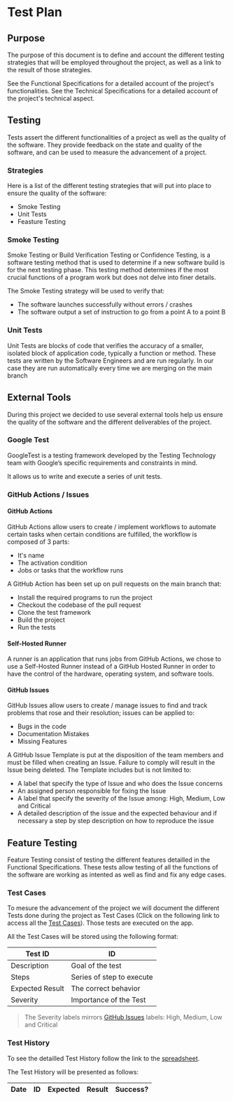# Test Plan

## Purpose

The purpose of this document is to define and account the different testing strategies that will be employed throughout the project, as well as a link to the result of those strategies.

See the Functional Specifications for a detailed account of the project's functionalities.
See the Technical Specifications for a detailed account of the project's technical aspect.

## Testing

Tests assert the different functionalities of a project as well as the quality of the software. They provide feedback on the state and quality of the software, and can be used to measure the advancement of a project.

### Strategies

Here is a list of the different testing strategies that will put into place to ensure the quality of the software:

- Smoke Testing
- Unit Tests
- Feasture Testing

### Smoke Testing

Smoke Testing or Build Verification Testing or Confidence Testing, is a software testing method that is used to determine if a new software build is for the next testing phase. This testing method determines if the most crucial functions of a program work but does not delve into finer details.

The Smoke Testing strategy will be used to verify that:

- The software launches successfully without errors / crashes
- The software output a set of instruction to go from a point A to a point B

### Unit Tests

Unit Tests are blocks of code that verifies the accuracy of a smaller, isolated block of application code, typically a function or method. These tests are written by the Software Engineers and are run regularly. In our case they are run automatically every time we are merging on the main branch

## External Tools

During this project we decided to use several external tools help us ensure the quality of the software and the different deliverables of the project.

### Google Test

GoogleTest is a testing framework developed by the Testing Technology team with Google’s specific requirements and constraints in mind.

It allows us to write and execute a series of unit tests.

### GitHub Actions / Issues

#### GitHub Actions

GitHub Actions allow users to create / implement workflows to automate certain tasks when certain conditions are fulfilled, the workflow is composed of 3 parts:

- It's name
- The activation condition
- Jobs or tasks that the workflow runs

A GitHub Action has been set up on pull requests on the main branch that:

- Install the required programs to run the project
- Checkout the codebase of the pull request
- Clone the test framework
- Build the project
- Run the tests

#### Self-Hosted Runner

A runner is an application that runs jobs from GitHub Actions, we chose to use a Self-Hosted Runner instead of a GitHub Hosted Runner in order to have the control of the hardware, operating system, and software tools.

#### GitHub Issues

GitHub Issues allow users to create / manage issues to find and track problems that rose and their resolution; issues can be applied to:

- Bugs in the code
- Documentation Mistakes
- Missing Features

A GitHub Issue Template is put at the disposition of the team members and must be filled when creating an Issue. Failure to comply will result in the Issue being deleted.
The Template includes but is not limited to:

- A label that specify the type of Issue and who does the Issue concerns
- An assigned person responsible for fixing the Issue
- A label that specify the severity of the Issue among: High, Medium, Low and Critical
- A detailed description of the issue and the expected behaviour and if necessary a step by step description on how to reproduce the issue

## Feature Testing

Feature Testing consist of testing the different features detailled in the Functional Specifications.
These tests allow testing of all the functions of the software are working as intented as well as find and fix any edge cases.

### Test Cases

To mesure the advancement of the project we will document the different Tests done during the project as Test Cases (Click on the following link to access all the [Test Cases](/documents/QA/TestCases.md)). Those tests are executed on the app.

All the Test Cases will be stored using the following format:

| Test ID | ID |
| --- | --- |
| Description | Goal of the test |
| Steps | Series of step to execute |
| Expected Result | The correct behavior |
| Severity | Importance of the Test |

> The Severity labels mirrors [GitHub Issues](#github-issues) labels: High, Medium, Low and Critical

### Test History

To see the detailled Test History follow the link to the [spreadsheet](https://docs.google.com/spreadsheets/d/1JB1lV4f822tu6zhfQbtrtQGsYIInJZw8AnJMDjYGYeo/edit?gid=0#gid=0).

The Test History will be presented as follows:

| Date | ID | Expected | Result | Success? |
| --- | --- | --- | --- | --- |
